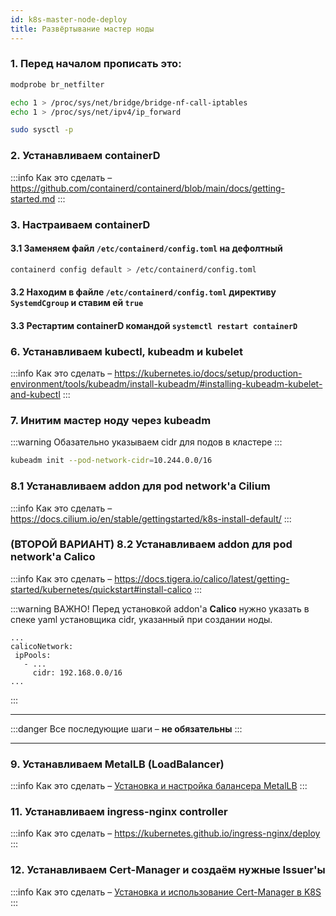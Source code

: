 ```yaml
---
id: k8s-master-node-deploy
title: Развёртывание мастер ноды
---
```


### 1. Перед началом прописать это:
```sh
modprobe br_netfilter

echo 1 > /proc/sys/net/bridge/bridge-nf-call-iptables
echo 1 > /proc/sys/net/ipv4/ip_forward

sudo sysctl -p
```
### 2. Устанавливаем containerD
:::info Как это сделать – https://github.com/containerd/containerd/blob/main/docs/getting-started.md
:::
### 3. Настраиваем containerD
#### 3.1 Заменяем файл `/etc/containerd/config.toml` на дефолтный
```sh
containerd config default > /etc/containerd/config.toml
```
#### 3.2 Находим в файле `/etc/containerd/config.toml` директиву `SystemdCgroup` и ставим ей `true`
#### 3.3 Рестартим containerD командой `systemctl restart containerD`

### 6. Устанавливаем kubectl, kubeadm и kubelet 
:::info Как это сделать – https://kubernetes.io/docs/setup/production-environment/tools/kubeadm/install-kubeadm/#installing-kubeadm-kubelet-and-kubectl
:::

### 7. Инитим мастер ноду через kubeadm

:::warning Обазательно указываем cidr для подов в кластере
:::

```sh
kubeadm init --pod-network-cidr=10.244.0.0/16
```

### 8.1 Устанавливаем addon для pod network'a Cilium 

:::info Как это сделать – https://docs.cilium.io/en/stable/gettingstarted/k8s-install-default/
:::

### (ВТОРОЙ ВАРИАНТ) 8.2 Устанавливаем addon для pod network'а Calico

:::info Как это сделать – https://docs.tigera.io/calico/latest/getting-started/kubernetes/quickstart#install-calico
:::

:::warning ВАЖНО! 
 Перед установкой addon'а **Calico** нужно указать в спеке yaml установщика cidr, указанный при создании ноды. 
 ```
 ...
 calicoNetwork:
  ipPools:
    - ...
      cidr: 192.168.0.0/16
 ...
```
:::
___

:::danger Все последующие шаги – **не обязательны**
:::
___
### 9. Устанавливаем MetalLB (LoadBalancer)

:::info Как это сделать – [Установка и настройка балансера MetalLB](../Kubernetes/k8s-install-and-configure-metallb)
:::
### 11. Устанавливаем ingress-nginx controller

:::info Как это сделать – https://kubernetes.github.io/ingress-nginx/deploy
:::
### 12. Устанавливаем Cert-Manager и создаём нужные Issuer'ы

:::info Как это сделать – [Установка и использование Cert-Manager в K8S](../Kubernetes/k8s-install-and-use-certmanager)
:::
